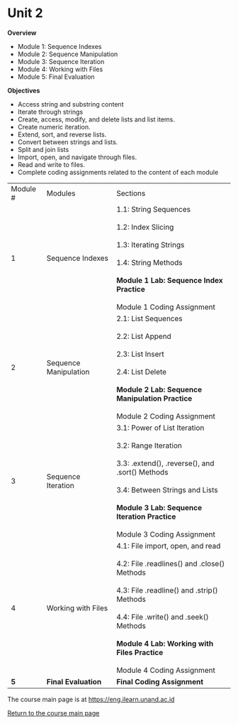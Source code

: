 
# Unit 2

**Overview**

* Module 1: Sequence Indexes
* Module 2: Sequence Manipulation
* Module 3: Sequence Iteration
* Module 4: Working with Files
* Module 5: Final Evaluation

**Objectives**

* Access string and substring content
* Iterate through strings
* Create, access, modify, and delete lists and list items.
* Create numeric iteration.
* Extend, sort, and reverse lists.
* Convert between strings and lists.
* Split and join lists
* Import, open, and navigate through files.
* Read and write to files.
* Complete coding assignments related to the content of each module

|     |     |     |
| --- | --- | --- |
| Module # | Modules | Sections |
| 1   | Sequence Indexes | 1.1: String Sequences<br><br>1.2: Index Slicing<br><br>1.3: Iterating Strings<br><br>1.4: String Methods<br><br>**Module 1 Lab: Sequence Index Practice**<br><br>Module 1 Coding Assignment |
| 2   | Sequence Manipulation | 2.1: List Sequences<br><br>2.2: List Append<br><br>2.3: List Insert<br><br>2.4: List Delete<br><br>**Module 2 Lab: Sequence Manipulation Practice**<br><br>Module 2 Coding Assignment |
| 3   | Sequence Iteration | 3.1: Power of List Iteration<br><br>3.2: Range Iteration<br><br>3.3: .extend(), .reverse(), and .sort() Methods<br><br>3.4: Between Strings and Lists<br><br>**Module 3 Lab: Sequence Iteration Practice**<br><br>Module 3 Coding Assignment |
| 4   | Working with Files | 4.1: File import, open, and read<br><br>4.2: File .readlines() and .close() Methods<br><br>4.3: File .readline() and .strip() Methods<br><br>4.4: File .write() and .seek() Methods<br><br>**Module 4 Lab: Working with Files Practice**<br><br>Module 4 Coding Assignment |
| **5** | **Final Evaluation** | **Final Coding Assignment** |

The course main page is at https://eng.ilearn.unand.ac.id

[Return to the course main page](https://github.com/Universitas-Andalas/TIN62109-Computer-Programming)
